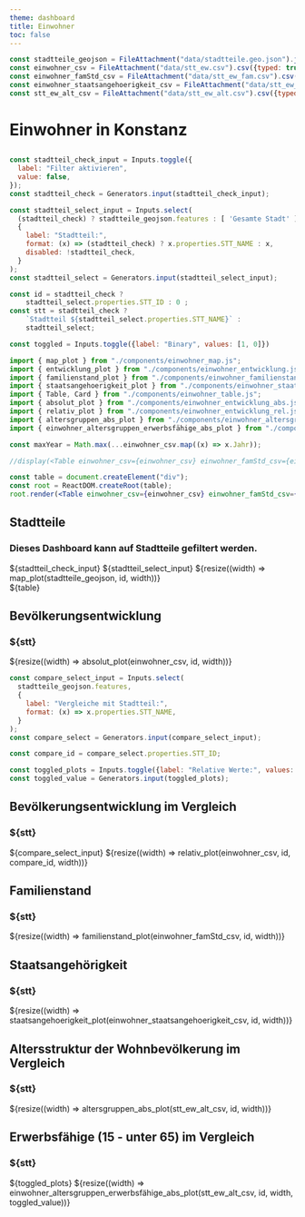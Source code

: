 ```yaml
---
theme: dashboard
title: Einwohner
toc: false
---
```


```js
const stadtteile_geojson = FileAttachment("data/stadtteile.geo.json").json();
const einwohner_csv = FileAttachment("data/stt_ew.csv").csv({typed: true});
const einwohner_famStd_csv = FileAttachment("data/stt_ew_fam.csv").csv({typed: true});
const einwohner_staatsangehoerigkeit_csv = FileAttachment("data/stt_ew_nat.csv").csv({typed: true});
const stt_ew_alt_csv = FileAttachment("data/stt_ew_alt.csv").csv({typed: true});
```

# Einwohner in Konstanz

<h2></h2>

<!-- Global Stadtteil Selection: affect all plots on this dashboard -->

```js
const stadtteil_check_input = Inputs.toggle({
  label: "Filter aktivieren",
  value: false,
});
const stadtteil_check = Generators.input(stadtteil_check_input);
```

```js
const stadtteil_select_input = Inputs.select(
  (stadtteil_check) ? stadtteile_geojson.features : [ 'Gesamte Stadt' ],
  {
    label: "Stadtteil:",
    format: (x) => (stadtteil_check) ? x.properties.STT_NAME : x,
    disabled: !stadtteil_check,
  }
);
const stadtteil_select = Generators.input(stadtteil_select_input);
```

```js
const id = stadtteil_check ?
    stadtteil_select.properties.STT_ID : 0 ;
const stt = stadtteil_check ?
    `Stadtteil ${stadtteil_select.properties.STT_NAME}` :
    stadtteil_select;
```
```js
const toggled = Inputs.toggle({label: "Binary", values: [1, 0]})
```


<!-- Iryna's second select button
```js
const groupedData = d3.group(einwohner_csv, d => d.STT);
//default value "Gesamtstadt"

// removed element with key "Gesamtstadt" and sorted alphabetically
const sortedData = Array.from(groupedData)
  .filter(([key, values]) => key !== "Gesamtstadt")
  .sort((a, b) => a[0].localeCompare(b[0]));

const combinedData = sortedData.flatMap(item => item[1]);
const groupedCombinedData = d3.group(combinedData, d => d.STT);

const select_ort = view(
  Inputs.select(
    groupedCombinedData,
    {label: html`<div class="st-title">Stadtteile:</div>`, unique: true}
  )
);
```
-->

```js
import { map_plot } from "./components/einwohner_map.js";
import { entwicklung_plot } from "./components/einwohner_entwicklung.js";
import { familienstand_plot } from "./components/einwohner_familienstand.js";
import { staatsangehoerigkeit_plot } from "./components/einwohner_staatsangehoerigkeit.js";
import { Table, Card } from "./components/einwohner_table.js";
import { absolut_plot } from "./components/einwohner_entwicklung_abs.js";
import { relativ_plot } from "./components/einwohner_entwicklung_rel.js";
import { altersgruppen_abs_plot } from "./components/einwohner_altersgruppen_abs.js";
import { einwohner_altersgruppen_erwerbsfähige_abs_plot } from "./components/einwohner_altersgruppen_erwerbsfahige_abs.js";
```

```js
const maxYear = Math.max(...einwohner_csv.map((x) => x.Jahr));
```

```jsx
//display(<Table einwohner_csv={einwohner_csv} einwohner_famStd_csv={einwohner_famStd_csv}    einwohner_staatsangehoerigkeit_csv={einwohner_staatsangehoerigkeit_csv} id={id} width={width} />)

const table = document.createElement("div");
const root = ReactDOM.createRoot(table);
root.render(<Table einwohner_csv={einwohner_csv} einwohner_famStd_csv={einwohner_famStd_csv}    einwohner_staatsangehoerigkeit_csv={einwohner_staatsangehoerigkeit_csv} stt_ew_alt_csv={stt_ew_alt_csv} id={id} width={width} />);
```

<div class="card">
  <h2>Stadtteile</h2>
  <h3>Dieses Dashboard kann auf Stadtteile gefiltert werden.</h3>
  ${stadtteil_check_input}
  ${stadtteil_select_input}
  ${resize((width) => map_plot(stadtteile_geojson, id, width))}
</div>

<div>
${table}
</div>

<!--

This one is redundant with the one after, right? Which one do we
prefer for the final product?

<div class="card">
  <h2>Bevölkerungsentwicklung</h2>
  <h3>${stt}</h3>
  ${resize((width) => entwicklung_plot(einwohner_csv, id, width))}
</div>

-->

<div class="card">
  <h2>Bevölkerungsentwicklung</h2>
  <h3>${stt}</h3>
  ${resize((width) => absolut_plot(einwohner_csv, id, width))}
</div>


```js
const compare_select_input = Inputs.select(
  stadtteile_geojson.features,
  {
    label: "Vergleiche mit Stadtteil:",
    format: (x) => x.properties.STT_NAME,
  }
);
const compare_select = Generators.input(compare_select_input);
```

```js
const compare_id = compare_select.properties.STT_ID;
```

```js
const toggled_plots = Inputs.toggle({label: "Relative Werte:", values: [1, 0]});
const toggled_value = Generators.input(toggled_plots);
```

<div class="card">
  <h2>Bevölkerungsentwicklung im Vergleich</h2>
  <h3>${stt}</h3>
  ${compare_select_input}
  ${resize((width) => relativ_plot(einwohner_csv, id, compare_id, width))}
</div>

<div class="card">
  <h2>Familienstand</h2>
  <h3>${stt}</h3>
  ${resize((width) => familienstand_plot(einwohner_famStd_csv, id, width))}
</div>

<div class="card">
  <h2>Staatsangehörigkeit</h2>
  <h3>${stt}</h3>
  ${resize((width) => staatsangehoerigkeit_plot(einwohner_staatsangehoerigkeit_csv, id, width))}
</div>

<div class="card">
  <h2>Altersstruktur der Wohnbevölkerung im Vergleich</h2>
  <h3>${stt}</h3>
  ${resize((width) => altersgruppen_abs_plot(stt_ew_alt_csv, id, width))}
</div>

<div class="card">
  <h2>Erwerbsfähige (15 - unter 65) im Vergleich</h2>
  <h3>${stt}</h3>
  ${toggled_plots}
  ${resize((width) => einwohner_altersgruppen_erwerbsfähige_abs_plot(stt_ew_alt_csv, id, width, toggled_value))}
</div>

